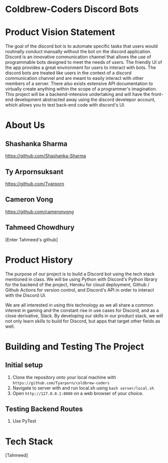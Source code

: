 # Coldbrew-Coders Discord Bots


# Product Vision Statement
The goal of the discord bot is to automate specific tasks that users would routinally conduct manually without the bot on the discord application. Discord is an innovative communication channel that allows the use of programmable bots designed to meet the needs of users. The friendly UI of the app provides a great environment for users to interact with bots. The discord bots are treated like users in the context of a discord communication channel and are meant to easily interact with other members of a server. There also exists extensive API documentation to virtually create anything within the scope of a programmer's imagination. This project will be a backend-intensive undertaking and will have the front-end development abstracted away using the discord develepor account, which allows you to test back-end code with discord's UI. 

# About Us
 ## Shashanka Sharma
https://github.com/Shashanka-Sharma

## Ty Arpornsuksant
https://github.com/Tyarporn

## Cameron Vong
https://github.com/cameronvong

## Tahmeed Chowdhury
[Enter Tahmeed's github]



# Product History
The purpose of our project is to build a Discord bot using the tech stack mentioned in class. 
We will be using Python with Discord's Python library for the backend of the project, Heroku for cloud deployment, Github / Github Actions for version control, and Discord's API in order to interact with the Discord UI.

We are all interested in using this technology as we all share a common interest in gaming and the constant rise in use cases for Discord, and as a close derivative, Slack. By developing our skills in our product stack, we will not only learn skills to build for Discord, but apps that target other fields as well.



# Building and Testing The Project
## Initial setup
1. Clone the repository onto your local machine with ```https://github.com/Tyarporn/coldbrew-coders```
2. Navigate to server with and run local.sh using ```bash server/local.sh```
3. Open ```http://127.0.0.1:8000``` on a web browser of your choice.

## Testing Backend Routes
1. Use PyTest



# Tech Stack
[Tahmeed]
